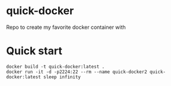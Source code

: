 # quick-docker
Repo to create my favorite docker container with

# Quick start

```
docker build -t quick-docker:latest .
docker run -it -d -p2224:22 --rm --name quick-docker2 quick-docker:latest sleep infinity
```
